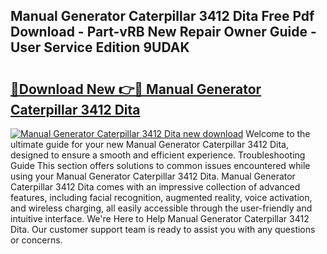 ## Manual Generator Caterpillar 3412 Dita Free Pdf Download - Part-vRB New Repair Owner Guide - User Service Edition 9UDAK

# <h2><a href="http://bc8386.oget.top/?id=Manual+Generator+Caterpillar+3412+Dita">🔗Download New 👉🔴 Manual Generator Caterpillar 3412 Dita</a></h2>

[![Manual Generator Caterpillar 3412 Dita new download](https://i.imgur.com/5g1atiW.png)](http://bc8386.oget.top/?id=Manual+Generator+Caterpillar+3412+Dita)
Welcome to the ultimate guide for your new Manual Generator Caterpillar 3412 Dita, designed to ensure a smooth and efficient experience. Troubleshooting Guide This section offers solutions to common issues encountered while using your Manual Generator Caterpillar 3412 Dita. Manual Generator Caterpillar 3412 Dita comes with an impressive collection of advanced features, including facial recognition, augmented reality, voice activation, and wireless charging, all easily accessible through the user-friendly and intuitive interface. We're Here to Help Manual Generator Caterpillar 3412 Dita. Our customer support team is ready to assist you with any questions or concerns.
